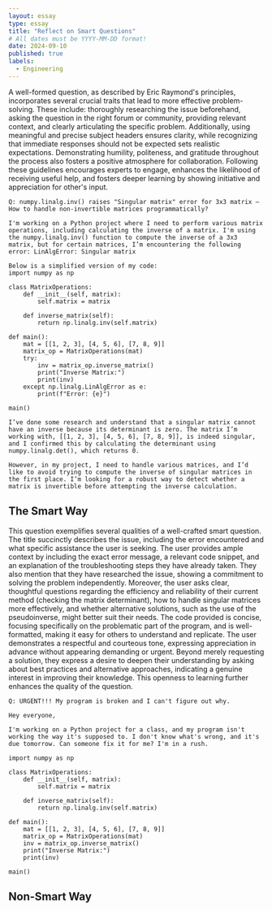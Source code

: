 ```yaml
---
layout: essay
type: essay
title: "Reflect on Smart Questions"
# All dates must be YYYY-MM-DD format!
date: 2024-09-10
published: true
labels:
  - Engineering
---
```

  A well-formed question, as described by Eric Raymond's principles, incorporates several crucial traits that lead to more effective problem-solving. These include: thoroughly researching the issue beforehand, asking the question in the right forum or community, providing relevant context, and clearly articulating the specific problem. Additionally, using meaningful and precise subject headers ensures clarity, while recognizing that immediate responses should not be expected sets realistic expectations. Demonstrating humility, politeness, and gratitude throughout the process also fosters a positive atmosphere for collaboration. Following these guidelines encourages experts to engage, enhances the likelihood of receiving useful help, and fosters deeper learning by showing initiative and appreciation for other's input.


```Stack Overflow question demonstrating the 'Smart Way'.
Q: numpy.linalg.inv() raises "Singular matrix" error for 3x3 matrix – How to handle non-invertible matrices programmatically?

I'm working on a Python project where I need to perform various matrix operations, including calculating the inverse of a matrix. I'm using the numpy.linalg.inv() function to compute the inverse of a 3x3 matrix, but for certain matrices, I’m encountering the following error: LinAlgError: Singular matrix

Below is a simplified version of my code:
import numpy as np

class MatrixOperations:
    def __init__(self, matrix):
        self.matrix = matrix
    
    def inverse_matrix(self):
        return np.linalg.inv(self.matrix)

def main():
    mat = [[1, 2, 3], [4, 5, 6], [7, 8, 9]]
    matrix_op = MatrixOperations(mat)
    try:
        inv = matrix_op.inverse_matrix()
        print("Inverse Matrix:")
        print(inv)
    except np.linalg.LinAlgError as e:
        print(f"Error: {e}")

main()

I’ve done some research and understand that a singular matrix cannot have an inverse because its determinant is zero. The matrix I’m working with, [[1, 2, 3], [4, 5, 6], [7, 8, 9]], is indeed singular, and I confirmed this by calculating the determinant using numpy.linalg.det(), which returns 0.

However, in my project, I need to handle various matrices, and I’d like to avoid trying to compute the inverse of singular matrices in the first place. I’m looking for a robust way to detect whether a matrix is invertible before attempting the inverse calculation.
```

## The Smart Way
  This question exemplifies several qualities of a well-crafted smart question. The title succinctly describes the issue, including the error encountered and what specific assistance the user is seeking. The user provides ample context by including the exact error message, a relevant code snippet, and an explanation of the troubleshooting steps they have already taken. They also mention that they have researched the issue, showing a commitment to solving the problem independently.
  Moreover, the user asks clear, thoughtful questions regarding the efficiency and reliability of their current method (checking the matrix determinant), how to handle singular matrices more effectively, and whether alternative solutions, such as the use of the pseudoinverse, might better suit their needs. The code provided is concise, focusing specifically on the problematic part of the program, and is well-formatted, making it easy for others to understand and replicate.
  The user demonstrates a respectful and courteous tone, expressing appreciation in advance without appearing demanding or urgent. Beyond merely requesting a solution, they express a desire to deepen their understanding by asking about best practices and alternative approaches, indicating a genuine interest in improving their knowledge. This openness to learning further enhances the quality of the question.

```Stack Overflow question lacking the 'Smart Way'.
Q: URGENT!!! My program is broken and I can't figure out why.

Hey everyone,

I'm working on a Python project for a class, and my program isn't working the way it's supposed to. I don't know what's wrong, and it's due tomorrow. Can someone fix it for me? I'm in a rush.

import numpy as np

class MatrixOperations:
    def __init__(self, matrix):
        self.matrix = matrix
    
    def inverse_matrix(self):
        return np.linalg.inv(self.matrix)

def main():
    mat = [[1, 2, 3], [4, 5, 6], [7, 8, 9]]
    matrix_op = MatrixOperations(mat)
    inv = matrix_op.inverse_matrix()
    print("Inverse Matrix:")
    print(inv)

main()

```

## Non-Smart Way

